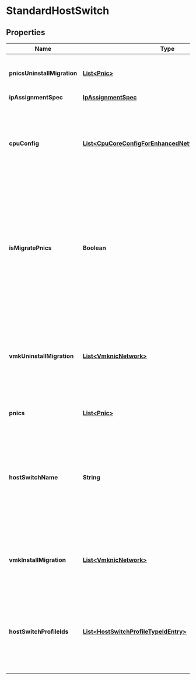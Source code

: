 # StandardHostSwitch

## Properties
Name | Type | Description | Notes
------------ | ------------- | ------------- | -------------
**pnicsUninstallMigration** | [**List&lt;Pnic&gt;**](Pnic.md) | The pnics to be migrated out to a non N-VDS switch during transport node deletion. |  [optional]
**ipAssignmentSpec** | [**IpAssignmentSpec**](IpAssignmentSpec.md) |  |  [optional]
**cpuConfig** | [**List&lt;CpuCoreConfigForEnhancedNetworkingStackSwitch&gt;**](CpuCoreConfigForEnhancedNetworkingStackSwitch.md) | CPU configuration specifies number of Logical cpu cores (Lcores) per Non Uniform Memory Access (NUMA) node dedicated to Enhanced Networking Stack enabled HostSwitch to get the best performance. |  [optional]
**isMigratePnics** | **Boolean** | If the pnics specified in the pnics field are used by a single Vsphere Standard Switch or DVS, then migrate the pnics to N-VDS. If any two pnics are not used by the same Vsphere Standard Switch or DVS, it is not supported. In such cases, please migrate them in multiple steps, one Vsphere Standard Switch or DVS at a time. |  [optional]
**vmkUninstallMigration** | [**List&lt;VmknicNetwork&gt;**](VmknicNetwork.md) | The vmk interfaces and the associated portgroups on the VSS/DVS. This field is realized on the host during transport node deletion or NSX uninstallation to specify the destination for all vmks on N-VDS switches. |  [optional]
**pnics** | [**List&lt;Pnic&gt;**](Pnic.md) | Physical NICs connected to the host switch |  [optional]
**hostSwitchName** | **String** | If this name is unset or empty then the default host switch name will be used. The name must be unique among all host switches specified in a given transport node; unset name, empty name and the default host switch name are considered the same in terms of uniqueness. |  [optional]
**vmkInstallMigration** | [**List&lt;VmknicNetwork&gt;**](VmknicNetwork.md) | The vmk interfaces and the associated logical switches on the host switch. The state of this field is realized on the transport node during creation and update. |  [optional]
**hostSwitchProfileIds** | [**List&lt;HostSwitchProfileTypeIdEntry&gt;**](HostSwitchProfileTypeIdEntry.md) | host switch profiles bound to this host switch. If a profile ID is not provided for any HostSwitchProfileType that is supported by the transport node, the corresponding default profile will be bound to the host switch. |  [optional]
